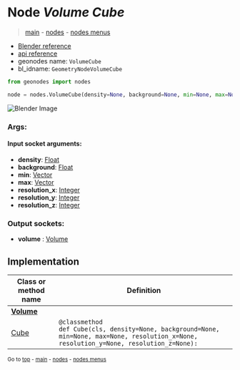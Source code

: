# Node *Volume Cube*

> [main](../structure.md) - [nodes](nodes.md) - [nodes menus](nodes_menus.md)

- [Blender reference](https://docs.blender.org/manual/en/latest/modeling/geometry_nodes/volume/volume_cube.html)
- [api reference](https://docs.blender.org/api/current/bpy.types.GeometryNodeVolumeCube.html)
- geonodes name: `VolumeCube`
- bl_idname: `GeometryNodeVolumeCube`

```python
from geonodes import nodes

node = nodes.VolumeCube(density=None, background=None, min=None, max=None, resolution_x=None, resolution_y=None, resolution_z=None)
```

![Blender Image](https://docs.blender.org/manual/en/latest/_images/node-types_GeometryNodeVolumeCube.webp)

### Args:

#### Input socket arguments:

- **density**: [Float](Float.md)
- **background**: [Float](Float.md)
- **min**: [Vector](Vector.md)
- **max**: [Vector](Vector.md)
- **resolution_x**: [Integer](Integer.md)
- **resolution_y**: [Integer](Integer.md)
- **resolution_z**: [Integer](Integer.md)

### Output sockets:

- **volume** : [Volume](Volume.md)

## Implementation

| Class or method name | Definition |
|----------------------|------------|
| **[Volume](Volume.md)** |
| [Cube](Volume.md#Cube-classmethod) | `@classmethod`<br> `def Cube(cls, density=None, background=None, min=None, max=None, resolution_x=None, resolution_y=None, resolution_z=None):` |

<sub>Go to [top](#node-Volume-Cube) - [main](../structure.md) - [nodes](nodes.md) - [nodes menus](nodes_menus.md)</sub>

